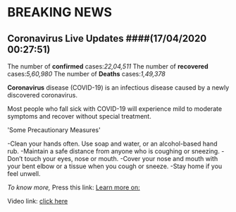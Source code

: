 # BREAKING NEWS

## Coronavirus Live Updates ####(17/04/2020 00:27:51)

The number of **confirmed** cases:*22,04,511*
The number of **recovered** cases:*5,60,980*
The number of **Deaths** cases:*1,49,378*

**Coronavirus** disease (COVID-19) is an infectious disease caused by a newly discovered coronavirus.

Most people who fall sick with COVID-19 will experience mild to moderate symptoms and recover without special treatment.


'Some Precautionary Measures'

-Clean your hands often. Use soap and water, or an alcohol-based hand rub.
-Maintain a safe distance from anyone who is coughing or sneezing.
-Don’t touch your eyes, nose or mouth.
-Cover your nose and mouth with your bent elbow or a tissue when you cough or sneeze.
-Stay home if you feel unwell.


*To know more,*
Press this link: [Learn more on:](https://www.google.com/url?sa=t&rct=j&q=&esrc=s&source=web&cd=17&cad=rja&uact=8&ved=2ahUKEwjBo4-LkvDoAhXkyjgGHUpBDgwQhtgEMBB6BAgMEA0&url=https%3A%2F%2Fwww.who.int%2Femergencies%2Fdiseases%2Fnovel-coronavirus-2019%2Fadvice-for-public&usg=AOvVaw2lxsUcjGdQQeraHDLFP36O)

Video link: [click here](https://www.google.com/url?sa=t&rct=j&q=&esrc=s&source=web&cd=17&cad=rja&uact=8&ved=2ahUKEwjBo4-LkvDoAhXkyjgGHUpBDgwQhtgEMBB6BAgMEAw&url=https%3A%2F%2Fwww.youtube.com%2Fwatch%3Fv%3D1APwq1df6Mw&usg=AOvVaw2VDU1Wr8gg1Ox4vE4CVcEF)
